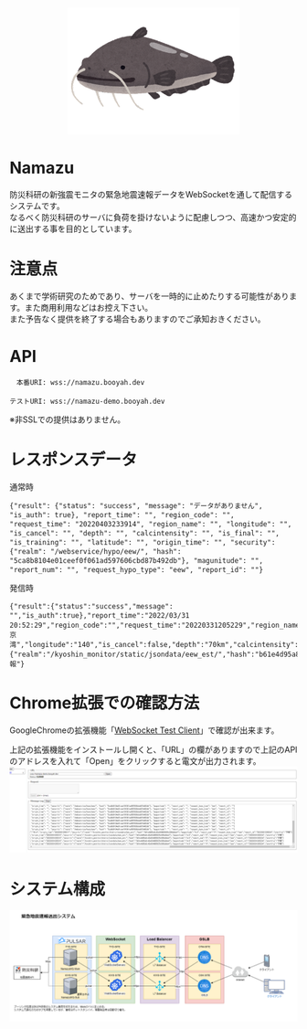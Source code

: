 <p align="center">
  <img src="./fish_sakana_namazu.png" width="300px" />
</p>

# Namazu
防災科研の新強震モニタの緊急地震速報データをWebSocketを通して配信するシステムです。  
なるべく防災科研のサーバに負荷を掛けないように配慮しつつ、高速かつ安定的に送出する事を目的としています。

# 注意点
あくまで学術研究のためであり、サーバを一時的に止めたりする可能性があります。また商用利用などはお控え下さい。  
また予告なく提供を終了する場合もありますのでご承知おきください。

# API
```
　本番URI: wss://namazu.booyah.dev

テストURI: wss://namazu-demo.booyah.dev
```
※非SSLでの提供はありません。


# レスポンスデータ
通常時
```
{"result": {"status": "success", "message": "データがありません", "is_auth": true}, "report_time": "", "region_code": "", "request_time": "20220403233914", "region_name": "", "longitude": "", "is_cancel": "", "depth": "", "calcintensity": "", "is_final": "", "is_training": "", "latitude": "", "origin_time": "", "security": {"realm": "/webservice/hypo/eew/", "hash": "5ca8b8104e01ceef0f061ad597606cbd87b492db"}, "magunitude": "", "report_num": "", "request_hypo_type": "eew", "report_id": ""}
```
発信時
```
{"result":{"status":"success","message": "","is_auth":true},"report_time":"2022/03/31 20:52:29","region_code":"","request_time":"20220331205229","region_name":"東京湾","longitude":"140","is_cancel":false,"depth":"70km","calcintensity":"3","is_final":false,"is_training":false,"latitude":"35.6","origin_time":"20220331205213","security":{"realm":"/kyoshin_monitor/static/jsondata/eew_est/","hash":"b61e4d95a8c42e004665825c098a6de4"},"magunitude":"4.6","report_num":"3","request_hypo_type":"eew","report_id":"20220331205224","alertflg":"予報"}
```

# Chrome拡張での確認方法
GoogleChromeの拡張機能「[WebSocket Test Client](https://chrome.google.com/webstore/detail/websocket-test-client/fgponpodhbmadfljofbimhhlengambbn?hl=ja)」で確認が出来ます。  

上記の拡張機能をインストールし開くと、「URL」の欄がありますので上記のAPIのアドレスを入れて「Open」をクリックすると電文が出力されます。
![拡張機能デモ](demo.png)


# システム構成
![システム構成](namazu-system.png)